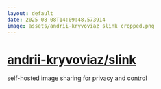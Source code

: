 ```yaml
---
layout: default
date: 2025-08-08T14:09:48.573914
image: assets/andrii-kryvoviaz_slink_cropped.png
---
```


# [andrii-kryvoviaz/slink](https://github.com/andrii-kryvoviaz/slink)

self-hosted image sharing for privacy and control
